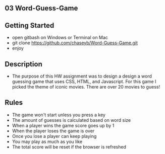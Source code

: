 ## 03 Word-Guess-Game

## Getting Started

* open gitbash on Windows or Terminal on Mac
* git clone https://github.com/chaseyb/Word-Guess-Game.git
* enjoy

## Description

* The purpose of this HW assignment was to design a design a word guessing game that uses CSS, HTML, and Javascript. For this game I picked the theme of iconic movies. There are over 20 movies to guess!

## Rules 

* The game won't start unless you press a key
* The amount of guesses is calculated based on word size 
* When a player wins the game score goes up by 1
* When the player loses the game is over
* Once you lose a player can keep playing
* You may play as much as you like 
* The total score will be reset if the browser is refreshed 
